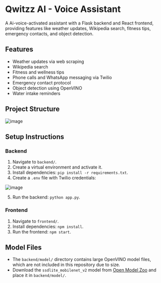 # Qwitzz AI - Voice Assistant

A Ai-voice-activated assistant with a Flask backend and React frontend, providing features like weather updates, Wikipedia search, fitness tips, emergency contacts, and object detection.

## Features
- Weather updates via web scraping
- Wikipedia search
- Fitness and wellness tips
- Phone calls and WhatsApp messaging via Twilio
- Emergency contact protocol
- Object detection using OpenVINO
- Water intake reminders

## Project Structure
![image](https://github.com/user-attachments/assets/b0b3157b-69e4-4c5f-8106-1fdee239888d)

## Setup Instructions

### Backend
1. Navigate to `backend/`.
2. Create a virtual environment and activate it.
3. Install dependencies: `pip install -r requirements.txt`.
4. Create a `.env` file with Twilio credentials:

![image](https://github.com/user-attachments/assets/61cf963f-b662-4f34-959a-547f96f35c6e)

5. Run the backend: `python app.py`.

### Frontend
1. Navigate to `frontend/`.
2. Install dependencies: `npm install`.
3. Run the frontend: `npm start`.

## Model Files
- The `backend/model/` directory contains large OpenVINO model files, which are not included in this repository due to size.
- Download the `ssdlite_mobilenet_v2` model from [Open Model Zoo](https://storage.openvinotoolkit.org/) and place it in `backend/model/`.

